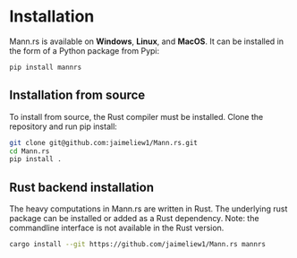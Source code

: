 # Installation

Mann.rs is available on **Windows**, **Linux**, and **MacOS**. It can be installed in the form of a Python package from Pypi:

```bash
pip install mannrs
```

## Installation from source
To install from source, the Rust compiler must be installed. Clone the repository and run pip install:
```bash
git clone git@github.com:jaimeliew1/Mann.rs.git
cd Mann.rs
pip install .
```
## Rust backend installation
The heavy computations in Mann.rs are written in Rust. The underlying rust package can be installed or added as a Rust dependency. Note: the commandline interface is not available in the Rust version.
```bash
cargo install --git https://github.com/jaimeliew1/Mann.rs mannrs
```